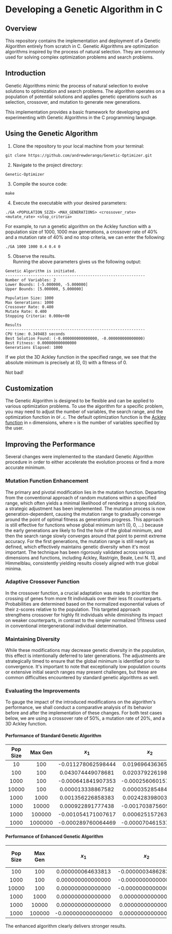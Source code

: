 # Developing a Genetic Algorithm in C

## Overview

This repository contains the implementation and deployment of a Genetic Algorithm entirely from scratch in C. Genetic Algorithms are optimization algorithms inspired by the process of natural selection. They are commonly used for solving complex optimization problems and search problems.

## Introduction

Genetic Algorithms mimic the process of natural selection to evolve solutions to optimization and search problems. The algorithm operates on a population of potential solutions and applies genetic operations such as selection, crossover, and mutation to generate new generations.

This implementation provides a basic framework for developing and experimenting with Genetic Algorithms in the C programming language.

## Using the Genetic Algorithm

1. Clone the repository to your local machine from your terminal:
```
git clone https://github.com/andrewderango/Genetic-Optimizer.git
```
2. Navigate to the project directory:
```
Genetic-Optimizer
```
3. Compile the source code:
```
make
```
4. Execute the executable with your desired parameters:
```
./GA <POPULATION_SIZE> <MAX_GENERATIONS> <crossover_rate> <mutate_rate> <stop_criteria>
```
For example, to run a genetic algorithm on the Ackley function with a population size of 1000, 1000 max generations, a crossover rate of 40% and a mutation rate of 40% and no stop criteria, we can enter the following:
```
./GA 1000 1000 0.4 0.4 0
```
5. Observe the results.\
Running the above parameters gives us the following output:
```
Genetic Algorithm is initiated.
-------------------------------------------------------------
Number of Variables: 2
Lower Bounds: [-5.000000, -5.000000]
Upper Bounds: [5.000000, 5.000000]

Population Size: 1000
Max Generations: 1000
Crossover Rate: 0.400
Mutate Rate: 0.400
Stopping Criteria: 0.000e+00

Results
-------------------------------------------------------------
CPU time: 0.349483 seconds
Best Solution Found: (-0.000000000000000, -0.000000000000000)
Best Fitness: 0.000000000000000
Generations Elapsed: 1000
```
If we plot the 3D Ackley function in the specified range, we see that the absolute minimum is precisely at (0, 0) with a fitness of 0.



Not bad!

## Customization
The Genetic Algorithm is designed to be flexible and can be applied to various optimization problems. To use the algorithm for a specific problem, you may need to adjust the number of variables, the search range, and the optimization function in ```OF.c```. The default optimization function is the [Ackley function](https://en.wikipedia.org/wiki/Ackley_function) in ```n``` dimensions, where ```n``` is the number of variables specified by the user.

## Improving the Performance
Several changes were implemented to the standard Genetic Algorithm procedure in order to either accelerate the evolution process or find a more accurate minimum.

### Mutation Function Enhancement
The primary and pivotal modification lies in the mutation function. Departing from the conventional approach of random mutations within a specified range, which often yields a minimal likelihood of rendering a strong solution, a strategic adjustment has been implemented. The mutation process is now generation-dependent, causing the mutation range to gradually converge around the point of optimal fitness as generations progress. This approach is still effective for functions whose global minimum isn’t (0, 0, ...) because the early generations are likely to find the hole of the global minimum, and then the search range slowly converges around that point to permit extreme accuracy. For the first generations, the mutation range is still nearly as defined, which effectively maintains genetic diversity when it's most important. The technique has been rigorously validated across various dimensions and functions, including Ackley, Rastrigin, Beale, Levi N. 13, and Himmelblau, consistently yielding results closely aligned with true global minima.

### Adaptive Crossover Function
In the crossover function, a crucial adaptation was made to prioritize the crossing of genes from more fit individuals over their less fit counterparts. Probabilities are determined based on the normalized exponential values of their z-scores relative to the population. This targeted approach strengthens crossover for highly fit individuals while diminishing its impact on weaker counterparts, in contrast to the simpler normalized 1/fitness used in conventional intergenerational individual determination.

### Maintaining Diversity
While these modifications may decrease genetic diversity in the population, this effect is intentionally deferred to later generations. The adjustments are strategically timed to ensure that the global minimum is identified prior to convergence. It's important to note that exceptionally low population counts or extensive initial search ranges may present challenges, but these are common difficulties encountered by standard genetic algorithms as well.

### Evaluating the Improvements
To gauge the impact of the introduced modifications on the algorithm's performance, we shall conduct a comparative analysis of its behavior before and after the implementation of these changes. For both test cases below, we are using a crossover rate of 50%, a mutation rate of 20%, and a 3D Ackley function.

#### Performance of Standard Genetic Algorithm

| Pop Size | Max Gen | $x_1$                | $x_2$                 | Fitness              | CPU Time (s) |
|:--------:|:-------:|:--------------------:|:---------------------:|:--------------------:|:--------------:|
| 10       | 100     | -0.011278062598444   | 0.019696436365925    | 0.077864075069045    | 0.000080       |
| 100      | 100     | 0.043074449078681    | 0.020379226198597    | 0.194258202498812    | 0.001218       |
| 1000     | 100     | -0.000641841907353   | -0.000256060157091   | 0.001967254744301    | 0.037911       |
| 10000    | 100     | 0.000013338867582    | 0.000035285484062    | 0.000106733375379    | 0.910979       |
| 1000     | 1000    | 0.001356226858383    | 0.002428398003070    | 0.008073129104510    | 0.028995       |
| 1000     | 10000   | 0.000922891777438    | -0.001703875605810   | 0.005580803229666    | 0.029390       |
| 1000     | 100000  | -0.001054171007617   | 0.000625157263421    | 0.003506521480777    | 0.025726       |
| 1000     | 1000000 | -0.000289760064469   | -0.000070461537722   | 0.000845816690682    | 0.043721       |

#### Performance of Enhanced Genetic Algorithm

| Pop Size | Max Gen | $x_1$                   | $x_2$                    | Fitness                | CPU Time (Sec) |
|:--------:|:-------:|:-----------------------:|:------------------------:|:-----------------------:|:--------------:|
|   100    |   100   | 0.000000064633813       | -0.000000348628304       | 0.000001002876119       |     0.004836   |
|  1000    |   100   | 0.000000000000000       | -0.000000000000000       | 0.000000000000000       |     0.023476   |
| 10000    |   100   | 0.000000000000000       | -0.000000000000000       | 0.000000000000000       |     0.285449   |
|  1000    |  1000   | 0.000000000000000       | 0.000000000000000        | 0.000000000000000       |     0.022813   |
|  1000    | 10000   | 0.000000000000000       | 0.000000000000000        | 0.000000000000000       |     0.022514   |
|  1000    | 100000  | -0.000000000000000      | 0.000000000000000        | 0.000000000000000       |     0.023436   |

The enhanced algorithm clearly delivers stronger results.